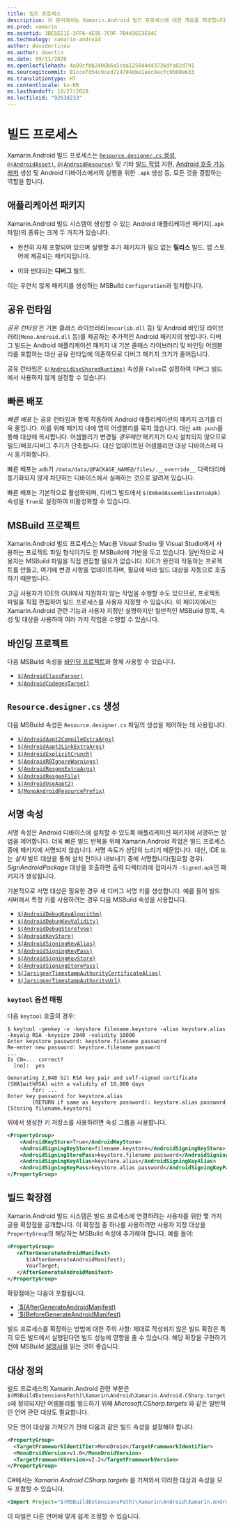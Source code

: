 ```yaml
---
title: 빌드 프로세스
description: 이 문서에서는 Xamarin.Android 빌드 프로세스에 대한 개요를 제공합니다.
ms.prod: xamarin
ms.assetid: 3BE5EE1E-3FF6-4E95-7C9F-7B443EE3E94C
ms.technology: xamarin-android
author: davidortinau
ms.author: daortin
ms.date: 09/11/2020
ms.openlocfilehash: 4a89cfbb2406b6a5cda125044d43736dfa02d791
ms.sourcegitcommit: 01ccefd54c0ced724784dbe1aec9ecfc9b00e633
ms.translationtype: HT
ms.contentlocale: ko-KR
ms.lasthandoff: 10/27/2020
ms.locfileid: "92630233"
---
```

# <a name="build-process"></a>빌드 프로세스

Xamarin.Android 빌드 프로세스는 [`Resource.designer.cs` 생성](~/android/internals/api-design.md), [`@(AndroidAsset)`](~/android/deploy-test/building-apps/build-items.md#androidasset), [`@(AndroidResource)`](~/android/deploy-test/building-apps/build-items.md#androidresource) 및 기타 [빌드 작업](~/android/deploy-test/building-apps/build-items.md) 지원, [Android 호출 가능 래퍼](~/android/platform/java-integration/android-callable-wrappers.md) 생성 및 Android 디바이스에서의 실행을 위한 `.apk` 생성 등, 모든 것을 결합하는 역할을 합니다.

## <a name="application-packages"></a>애플리케이션 패키지

Xamarin.Android 빌드 시스템이 생성할 수 있는 Android 애플리케이션 패키지(`.apk` 파일)의 종류는 크게 두 가지가 있습니다.

- 완전히 자체 포함되어 있으며 실행할 추가 패키지가 필요 없는 **릴리스** 빌드. 앱 스토어에 제공되는 패키지입니다.

- 이와 반대되는 **디버그** 빌드.

이는 우연치 않게 패키지를 생성하는 MSBuild `Configuration`과 일치합니다.

## <a name="shared-runtime"></a>공유 런타임

*공유 런타임* 은 기본 클래스 라이브러리(`mscorlib.dll` 등) 및 Android 바인딩 라이브러리(`Mono.Android.dll` 등)를 제공하는 추가적인 Android 패키지의 쌍입니다. 디버그 빌드는 Android 애플리케이션 패키지 내 기본 클래스 라이브러리 및 바인딩 어셈블리를 포함하는 대신 공유 런타임에 의존하므로 디버그 패키지 크기가 줄어듭니다.

공유 런타임은 [`$(AndroidUseSharedRuntime)`](~/android/deploy-test/building-apps/build-properties.md#androidusesharedruntime) 속성을
`False`로 설정하여 디버그 빌드에서 사용하지 않게 설정할 수 있습니다.

<a name="Fast_Deployment"></a>

## <a name="fast-deployment"></a>빠른 배포

*빠른 배포* 는 공유 런타임과 함께 작동하여 Android 애플리케이션의 패키지 크기를 더욱 줄입니다. 이를 위해 패키지 내에 앱의 어셈블리를 묶지 않습니다. 대신 `adb push`를 통해 대상에 복사합니다. 어셈블리가 변경될 *경우에만* 패키지가 다시 설치되지 않으므로 빌드/배포/디버그 주기가 단축됩니다. 대신 업데이트된 어셈블리만 대상 디바이스에 다시 동기화합니다.

빠른 배포는 `adb`가 `/data/data/@PACKAGE_NAME@/files/.__override__` 디렉터리에 동기화되지 않게 차단하는 디바이스에서 실패하는 것으로 알려져 있습니다.

빠른 배포는 기본적으로 활성화되며, 디버그 빌드에서 `$(EmbedAssembliesIntoApk)` 속성을 `True`로 설정하여 비활성화할 수 있습니다.

## <a name="msbuild-projects"></a>MSBuild 프로젝트

Xamarin.Android 빌드 프로세스는 Mac용 Visual Studio 및 Visual Studio에서 사용하는 프로젝트 파일 형식이기도 한 MSBuild에 기반을 두고 있습니다.
일반적으로 사용자는 MSBuild 파일을 직접 편집할 필요가 없습니다. IDE가 완전히 작동하는 프로젝트를 만들고, 여기에 변경 사항을 업데이트하며, 필요에 따라 빌드 대상을 자동으로 호출하기 때문입니다.

고급 사용자가 IDE의 GUI에서 지원하지 않는 작업을 수행할 수도 있으므로, 프로젝트 파일을 직접 편집하여 빌드 프로세스를 사용자 지정할 수 있습니다.
이 페이지에서는 Xamarin.Android 관련 기능과 사용자 지정만 설명하지만 일반적인 MSBuild 항목, 속성 및 대상을 사용하여 여러 가지 작업을 수행할 수 있습니다.

<a name="Build_Targets"></a>

## <a name="binding-projects"></a>바인딩 프로젝트

다음 MSBuild 속성을 [바인딩 프로젝트](~/android/platform/binding-java-library/index.md)와 함께 사용할 수 있습니다.

- [`$(AndroidClassParser)`](~/android/deploy-test/building-apps/build-properties.md#androidclassparser)
- [`$(AndroidCodegenTarget)`](~/android/deploy-test/building-apps/build-properties.md#androidcodegentarget)

## <a name="resourcedesignercs-generation"></a>`Resource.designer.cs` 생성

다음 MSBuild 속성은 `Resource.designer.cs` 파일의 생성을 제어하는 데 사용됩니다.

- [`$(AndroidAapt2CompileExtraArgs)`](~/android/deploy-test/building-apps/build-properties.md#androidaapt2compileextraargs)
- [`$(AndroidAapt2LinkExtraArgs)`](~/android/deploy-test/building-apps/build-properties.md#androidaapt2linkextraargs)
- [`$(AndroidExplicitCrunch)`](~/android/deploy-test/building-apps/build-properties.md#androidexplicitcrunch)
- [`$(AndroidR8IgnoreWarnings)`](~/android/deploy-test/building-apps/build-properties.md#androidr8ignorewarnings)
- [`$(AndroidResgenExtraArgs)`](~/android/deploy-test/building-apps/build-properties.md#androidresgenextraargs)
- [`$(AndroidResgenFile)`](~/android/deploy-test/building-apps/build-properties.md#androidresgenfile)
- [`$(AndroidUseAapt2)`](~/android/deploy-test/building-apps/build-properties.md#androiduseaapt2)
- [`$(MonoAndroidResourcePrefix)`](~/android/deploy-test/building-apps/build-properties.md#monoandroidresourceprefix)

## <a name="signing-properties"></a>서명 속성

서명 속성은 Android 디바이스에 설치할 수 있도록 애플리케이션 패키지에 서명하는 방법을 제어합니다. 더욱 빠른 빌드 반복을 위해 Xamarin.Android 작업은 빌드 프로세스 중에 패키지에 서명되지 않습니다. 서명 속도가 상당히 느리기 때문입니다. 대신, IDE 또는 *설치* 빌드 대상을 통해 설치 전이나 내보내기 중에 서명합니다(필요할 경우). *SignAndroidPackage* 대상을 호출하면 출력 디렉터리에 접미사가 `-Signed.apk`인 패키지가 생성됩니다.

기본적으로 서명 대상은 필요한 경우 새 디버그 서명 키를 생성합니다. 예를 들어 빌드 서버에서 특정 키를 사용하려는 경우 다음 MSBuild 속성을 사용합니다.

- [`$(AndroidDebugKeyAlgorithm)`](~/android/deploy-test/building-apps/build-properties.md#androiddebugkeyalgorithm)
- [`$(AndroidDebugKeyValidity)`](~/android/deploy-test/building-apps/build-properties.md#androiddebugkeyvalidity)
- [`$(AndroidDebugStoreType)`](~/android/deploy-test/building-apps/build-properties.md#androiddebugstoretype)
- [`$(AndroidKeyStore)`](~/android/deploy-test/building-apps/build-properties.md#androidkeystore)
- [`$(AndroidSigningKeyAlias)`](~/android/deploy-test/building-apps/build-properties.md#androidsigningkeyalias)
- [`$(AndroidSigningKeyPass)`](~/android/deploy-test/building-apps/build-properties.md#androidsigningkeypass)
- [`$(AndroidSigningKeyStore)`](~/android/deploy-test/building-apps/build-properties.md#androidsigningkeystore)
- [`$(AndroidSigningStorePass)`](~/android/deploy-test/building-apps/build-properties.md#androidsigningstorepass)
- [`$(JarsignerTimestampAuthorityCertificateAlias)`](~/android/deploy-test/building-apps/build-properties.md#jarsignertimestampauthoritycertificatealias)
- [`$(JarsignerTimestampAuthorityUrl)`](~/android/deploy-test/building-apps/build-properties.md#jarsignertimestampauthorityurl)

### <a name="keytool-option-mapping"></a>`keytool` 옵션 매핑

다음 `keytool` 호출의 경우:

```shell
$ keytool -genkey -v -keystore filename.keystore -alias keystore.alias -keyalg RSA -keysize 2048 -validity 10000
Enter keystore password: keystore.filename password
Re-enter new password: keystore.filename password
...
Is CN=... correct?
  [no]:  yes

Generating 2,048 bit RSA key pair and self-signed certificate (SHA1withRSA) with a validity of 10,000 days
        for: ...
Enter key password for keystore.alias
        (RETURN if same as keystore password): keystore.alias password
[Storing filename.keystore]
```

위에서 생성한 키 저장소를 사용하려면 속성 그룹을 사용합니다.

```xml
<PropertyGroup>
    <AndroidKeyStore>True</AndroidKeyStore>
    <AndroidSigningKeyStore>filename.keystore</AndroidSigningKeyStore>
    <AndroidSigningStorePass>keystore.filename password</AndroidSigningStorePass>
    <AndroidSigningKeyAlias>keystore.alias</AndroidSigningKeyAlias>
    <AndroidSigningKeyPass>keystore.alias password</AndroidSigningKeyPass>
</PropertyGroup>
```

## <a name="build-extension-points"></a>빌드 확장점

Xamarin.Android 빌드 시스템은 빌드 프로세스에 연결하려는 사용자를 위한 몇 가지 공용 확장점을 공개합니다. 이 확장점 중 하나를 사용하려면 사용자 지정 대상을 `PropertyGroup`의 해당하는 MSBuild 속성에 추가해야 합니다. 예를 들어:

```xml
<PropertyGroup>
   <AfterGenerateAndroidManifest>
      $(AfterGenerateAndroidManifest);
      YourTarget;
   </AfterGenerateAndroidManifest>
</PropertyGroup>
```

확장점에는 다음이 포함됩니다.

- [`$(AfterGenerateAndroidManifest)](~/android/deploy-test/building-apps/build-properties.md#aftergenerateandroidmanifest)
- [`$(BeforeGenerateAndroidManifest)](~/android/deploy-test/building-apps/build-properties.md#beforegenerateandroidmanifest)

빌드 프로세스를 확장하는 방법에 대한 주의 사항: 제대로 작성되지 않은 빌드 확장은 특히 모든 빌드에서 실행된다면 빌드 성능에 영향을 줄 수 있습니다. 해당 확장을 구현하기 전에 MSBuild [설명서](/visualstudio/msbuild/msbuild)를 읽는 것이 좋습니다.

## <a name="target-definitions"></a>대상 정의

빌드 프로세스의 Xamarin.Android 관련 부분은 `$(MSBuildExtensionsPath)\Xamarin\Android\Xamarin.Android.CSharp.targets`에 정의되지만 어셈블리를 빌드하기 위해 *Microsoft.CSharp.targets* 와 같은 일반적인 언어 관련 대상도 필요합니다.

모든 언어 대상을 가져오기 전에 다음과 같은 빌드 속성을 설정해야 합니다.

```xml
<PropertyGroup>
  <TargetFrameworkIdentifier>MonoDroid</TargetFrameworkIdentifier>
  <MonoDroidVersion>v1.0</MonoDroidVersion>
  <TargetFrameworkVersion>v2.2</TargetFrameworkVersion>
</PropertyGroup>
```

C#에서는 *Xamarin.Android.CSharp.targets* 를 가져와서 이러한 대상과 속성을 모두 포함할 수 있습니다.

```xml
<Import Project="$(MSBuildExtensionsPath)\Xamarin\Android\Xamarin.Android.CSharp.targets" />
```

이 파일은 다른 언어에 맞게 쉽게 조정할 수 있습니다.
